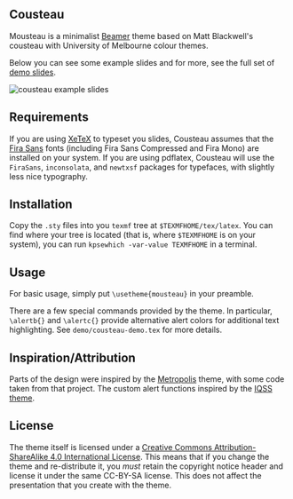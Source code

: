 ## Cousteau

Mousteau is a minimalist [Beamer][] theme based on Matt Blackwell's cousteau with University of Melbourne colour themes. 

Below you can see some example slides and for more, see the full set of [demo slides][demo].

![cousteau example slides](http://www.mattblackwell.org/images/cousteau-two.png)

## Requirements

If you are using  [XeTeX][] to typeset you slides, Cousteau assumes that the [Fira Sans][fira] fonts (including Fira Sans Compressed and Fira Mono) are installed on your system. If you are using pdflatex, Cousteau will use the `FiraSans`, `inconsolata`, and `newtxsf` packages for typefaces, with slightly less nice typography. 

## Installation

Copy the `.sty` files into you `texmf` tree at `$TEXMFHOME/tex/latex`. You can find where your tree is located (that is, where `$TEXMFHOME` is on your system), you can run `kpsewhich -var-value TEXMFHOME` in a terminal. 

## Usage 

For basic usage, simply put `\usetheme{mousteau}` in your preamble. 

There are a few special commands provided by the theme. In particular, `\alertb{}` and `\alertc{}` provide alternative alert colors for additional text highlighting. See `demo/cousteau-demo.tex` for more details. 

## Inspiration/Attribution

Parts of the design were inspired by the [Metropolis][] theme, with some code taken from that project. The custom alert functions inspired by the [IQSS theme][iqss]. 

## License

The theme itself is licensed under a [Creative Commons Attribution-ShareAlike 4.0 International License][cc]. This means that if you change the theme and re-distribute it, you *must* retain the copyright notice header and license it under the same CC-BY-SA license. This does not affect the presentation that you create with the theme.


[Beamer]: https://github.com/josephwright/beamer
[fira]: https://github.com/bBoxType/FiraSans
[cc]: https://creativecommons.org/licenses/by-sa/4.0/
[XeTeX]: http://xetex.sourceforge.net/
[Metropolis]: https://github.com/matze/mtheme
[iqss]: https://github.com/IQSS/iqss-beamer-theme
[demo]: http://www.mattblackwell.org/files/software/cousteau-demo.pdf
